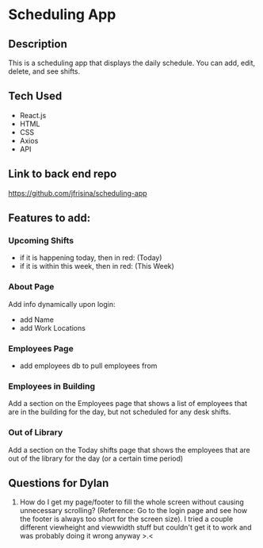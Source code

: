 # Scheduling App

## Description
This is a scheduling app that displays the daily schedule. You can add, edit, delete, and see shifts.

## Tech Used
* React.js
* HTML
* CSS
* Axios
* API

## Link to back end repo
https://github.com/jfrisina/scheduling-app

## Features to add:

### Upcoming Shifts
* if it is happening today, then in red: (Today)
* if it is within this week, then in red: (This Week)

### About Page
Add info dynamically upon login:
* add Name 
* add Work Locations

### Employees Page
* add employees db to pull employees from 

### Employees in Building
Add a section on the Employees page that shows a list of employees that are in the building for the day, but not scheduled for any desk shifts.

### Out of Library
Add a section on the Today shifts page that shows the employees that are out of the library for the day (or a certain time period)

## Questions for Dylan
1. How do I get my page/footer to fill the whole screen without causing unnecessary scrolling? (Reference: Go to the login page and see how the footer is always too short for the screen size). I tried a couple different viewheight and viewwidth stuff but couldn't get it to work and was probably doing it wrong anyway >.<